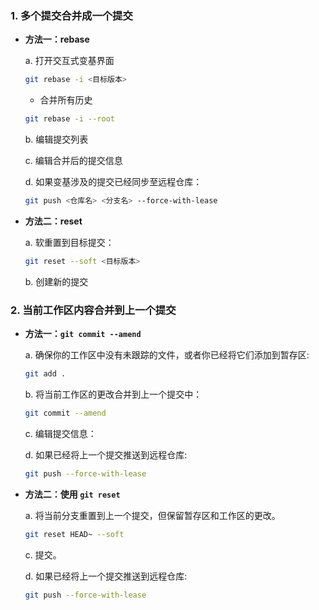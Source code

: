 ### 1. 多个提交合并成一个提交

- **方法一：rebase**

   a. 打开交互式变基界面

   ```bash
   git rebase -i <目标版本>
   ```

  - 合并所有历史

   ```bash
   git rebase -i --root
   ```

   b. 编辑提交列表

   c. 编辑合并后的提交信息

   d. 如果变基涉及的提交已经同步至远程仓库：

   ```bash
   git push <仓库名> <分支名> --force-with-lease
   ```

- **方法二：reset**

   a. 软重置到目标提交：

   ```bash
   git reset --soft <目标版本>
   ```

   b. 创建新的提交

### 2. 当前工作区内容合并到上一个提交

- **方法一：`git commit --amend`**

   a. 确保你的工作区中没有未跟踪的文件，或者你已经将它们添加到暂存区:

   ```bash
   git add .
   ```

   b. 将当前工作区的更改合并到上一个提交中：

   ```bash
   git commit --amend
   ```

   c. 编辑提交信息：

   d. 如果已经将上一个提交推送到远程仓库:

   ```bash
   git push --force-with-lease
   ```

- **方法二：使用 `git reset`**

   a. 将当前分支重置到上一个提交，但保留暂存区和工作区的更改。

   ```bash
   git reset HEAD~ --soft
   ```

   c. 提交。

   d. 如果已经将上一个提交推送到远程仓库:

   ```bash
   git push --force-with-lease
   ```
